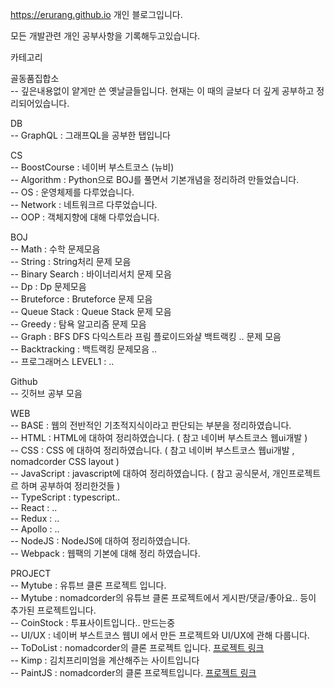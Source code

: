 https://erurang.github.io 개인 블로그입니다.

모든 개발관련 개인 공부사항을 기록해두고있습니다.

카테고리

골동품집합소 </br> -- 깊은내용없이 얕게만 쓴 옛날글들입니다. 현재는 이 때의 글보다 더 깊게 공부하고 정리되어있습니다.

DB </br>-- GraphQL : 그래프QL을 공부한 탭입니다

CS </br>-- BoostCourse : 네이버 부스트코스 (뉴비) </br>
   -- Algorithm : Python으로 BOJ를 풀면서 기본개념을 정리하려 만들었습니다. </br>
   -- OS : 운영체제를 다루었습니다. </br>
   -- Network : 네트워크르 다루었습니다. </br>
   -- OOP : 객체지향에 대해 다루었습니다. </br>
   
BOJ </br>-- Math : 수학 문제모음 </br>
    -- String : String처리 문제 모음 </br>
    -- Binary Search : 바이너리서치 문제 모음 </br>
    -- Dp : Dp 문제모음 </br>
    -- Bruteforce : Bruteforce 문제 모음 </br>
    -- Queue Stack : Queue Stack 문제 모음 </br>
    -- Greedy : 탐욕 알고리즘 문제 모음 </br>
    -- Graph : BFS DFS 다익스트라 프림 플로이드와샬 백트랙킹 .. 문제 모음 </br>
    -- Backtracking : 백트랙킹 문제모음 .. </br>
    -- 프로그래머스 LEVEL1 : .. </br>

Github </br>-- 깃허브 공부 모음 </br>

WEB </br> -- BASE : 웹의 전반적인 기초적지식이라고 판단되는 부분을 정리하였습니다. </br>
    -- HTML : HTML에 대하여 정리하였습니다. ( 참고 네이버 부스트코스 웹ui개발 ) </br>
    -- CSS : CSS 에 대하여 정리하였습니다. ( 참고 네이버 부스트코스 웹ui개발 , nomadcorder CSS layout ) </br>
    -- JavaScript : javascript에 대하여 정리하였습니다. ( 참고 공식문서, 개인프로젝트르 하며 공부하여 정리한것들 ) </br>
    -- TypeScript : typescript.. </br>
    -- React : ..</br>
    -- Redux : ..</br>
    -- Apollo : .. </br>
    -- NodeJS : NodeJS에 대하여 정리하였습니다. </br>
    -- Webpack : 웹팩의 기본에 대해 정리 하였습니다. </br>

PROJECT </br>-- Mytube : 유튜브 클론 프로젝트 입니다. </br>
        -- Mytube : nomadcorder의 유튜브 클론 프로젝트에서 게시판/댓글/좋아요.. 등이 추가된 프로젝트입니다. </br>
        -- CoinStock : 투표사이트입니다.. 만드는중 </br>
        -- UI/UX : 네이버 부스트코스 웹UI 에서 만든 프로젝트와 UI/UX에 관해 다룹니다. </br>
        -- ToDoList : nomadcorder의 클론 프로젝트 입니다. [프로젝트 링크](https://erurang.github.io/toDoList/)</br>
        -- Kimp : 김치프리미엄을 계산해주는 사이트입니다 </br>
        -- PaintJS : nomadcorder의 클론 프로젝트입니다. [프로젝트 링크](http://erurang.github.io/paintjs/)</br>
